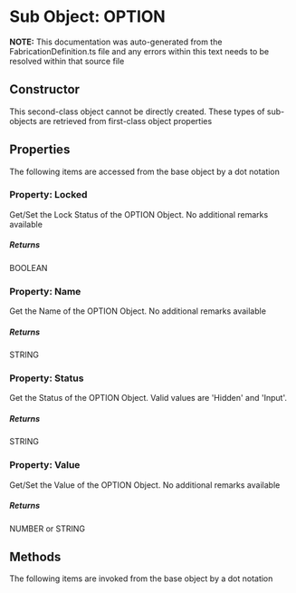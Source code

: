 # Sub Object: OPTION
**NOTE:** This documentation was auto-generated from the FabricationDefinition.ts file and any errors within this text needs to be resolved within that source file
## Constructor
This second-class object cannot be directly created. These types of sub-objects are retrieved from first-class object properties
## Properties
The following items are accessed from the base object by a dot notation
### Property: Locked
Get/Set the Lock Status of the OPTION Object.
No additional remarks available
##### Returns
BOOLEAN
### Property: Name
Get the Name of the OPTION Object.
No additional remarks available
##### Returns
STRING
### Property: Status
Get the Status of the OPTION Object.
Valid values are 'Hidden' and 'Input'.
##### Returns
STRING
### Property: Value
Get/Set the Value of the OPTION Object.
No additional remarks available
##### Returns
NUMBER or STRING
## Methods
The following items are invoked from the base object by a dot notation
